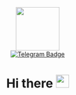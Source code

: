 

<div id="header" align="center">
<img src="https://i.giphy.com/media/v1.Y2lkPTc5MGI3NjExcnBid2U5a2JnbzBzbWRhcmhkc3BrYXd6dHkya3RkN2g5czBtMXF1aiZlcD12MV9pbnRlcm5hbF9naWZfYnlfaWQmY3Q9Zw/IWrVHAlKcsfC0kaepI/giphy.gif" width="100"/>
</div>

<div id="badges" align="center">
  <a href="https://t.me/mikh_no17">
<img src="https://img.shields.io/badge/Telegram-blue?logo=Telegram&logoColor=white&style=for-the-badge" alt="Telegram Badge"/>
  <a/>
</div>

<div id="badges" align="center">
<img src="https://komarev.com/ghpvc/?YuliiaMikhno&style=flat-square&color=blue" alt=""/>
<h1>
  Hi there
  <img src="https://media.giphy.com/media/hvRJCLFzcasrR4ia7z/giphy.gif" width="30px"/>
    </h1>
